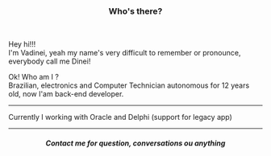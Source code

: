 <h3 align="center">Who's there?</h1>

<br>

Hey hi!!! <br>
I'm Vadinei, yeah my name's very difficult to remember or pronounce, everybody call me Dinei!

Ok! Who am I ? <br>
Brazilian, electronics and Computer Technician autonomous for 12 years old, now I'am back-end developer.
<hr>

Currently I working with Oracle and Delphi (support for legacy app)

<hr>

<h5 align="center"> Contact me for question, conversations ou anything

<p>


<!--
**DineiSF/DineiSF** is a ✨ _special_ ✨ repository because its `README.md` (this file) appears on your GitHub profile.

Here are some ideas to get you started:

- 🔭 I’m currently working on ...
- 🌱 I’m currently learning ...
- 👯 I’m looking to collaborate on ...
- 🤔 I’m looking for help with ...
- 💬 Ask me about ...
- 📫 How to reach me: ...
- 😄 Pronouns: ...
- ⚡ Fun fact: ...
-->
